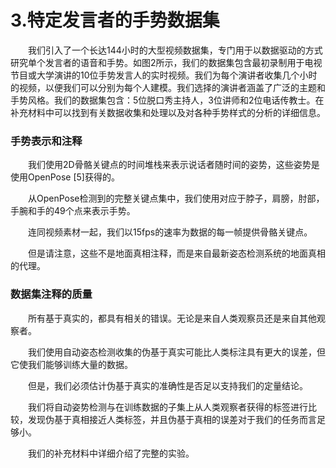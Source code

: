 # 3.特定发言者的手势数据集
　　我们引入了一个长达144小时的大型视频数据集，专门用于以数据驱动的方式研究单个发言者的语音和手势。如图2所示，我们的数据集包含最初录制用于电视节目或大学演讲的10位手势发言人的实时视频。我们为每个演讲者收集几个小时的视频，以便我们可以分别为每个人建模。我们选择的演讲者涵盖了广泛的主题和手势风格。我们的数据集包含：5位脱口秀主持人，3位讲师和2位电话传教士。在补充材料中可以找到有关数据收集和处理以及对各种手势样式的分析的详细信息。

### 手势表示和注释
　　我们使用2D骨骼关键点的时间堆栈来表示说话者随时间的姿势，这些姿势是使用OpenPose [5]获得的。

　　从OpenPose检测到的完整关键点集中，我们使用对应于脖子，肩膀，肘部，手腕和手的49个点来表示手势。

　　连同视频素材一起，我们以15fps的速率为数据的每一帧提供骨骼关键点。

　　但是请注意，这些不是地面真相注释，而是来自最新姿态检测系统的地面真相的代理。

### 数据集注释的质量
　　所有基于真实的，都具有相关的错误。无论是来自人类观察员还是来自其他观察者。

　　我们使用自动姿态检测收集的伪基于真实可能比人类标注具有更大的误差，但它使我们能够训练大量的数据。

　　但是，我们必须估计伪基于真实的准确性是否足以支持我们的定量结论。

　　我们将自动姿势检测与在训练数据的子集上从人类观察者获得的标签进行比较，发现伪基于真相接近人类标签，并且伪基于真相的误差对于我们的任务而言足够小。

　　我们的补充材料中详细介绍了完整的实验。

